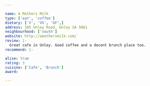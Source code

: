 ```yaml
---

name: A Mothers Milk
type: ['eat', 'coffee']
dietary: ['V', 'VG', 'GF',]
address: 105 Unley Road, Unley SA 5061
neighbourhood: ['south']
website: http://amothersmilk.com/
review: |-
  Great cafe in Unley. Good coffee and a decent brunch place too.
recommend: |-

alise: true
rating: 3
cuisine: ['Cafe', 'Brunch']
award: 

---
```

